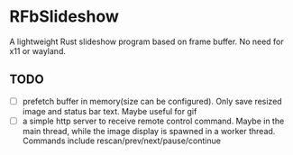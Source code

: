 # RFbSlideshow

A lightweight Rust slideshow program based on frame buffer. No need for x11 or wayland.

## TODO

- [ ] prefetch buffer in memory(size can be configured). Only save resized image and status bar text. Maybe useful for gif
- [ ] a simple http server to receive remote control command. Maybe in the main thread, while the image display is spawned in a worker thread. Commands include rescan/prev/next/pause/continue